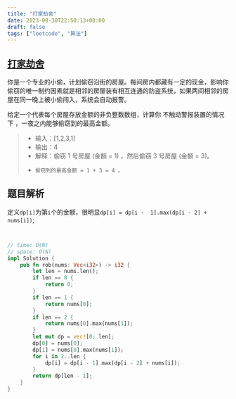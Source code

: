 ```yaml
---
title: "打家劫舍"
date: 2023-08-30T22:50:13+08:00
draft: false
tags: ["leetcode", "算法"]
---
```


## [打家劫舍](https://leetcode.cn/problems/house-robber/)

你是一个专业的小偷，计划偷窃沿街的房屋。每间房内都藏有一定的现金，影响你偷窃的唯一制约因素就是相邻的房屋装有相互连通的防盗系统，如果两间相邻的房屋在同一晚上被小偷闯入，系统会自动报警。

给定一个代表每个房屋存放金额的非负整数数组，计算你 不触动警报装置的情况下 ，一夜之内能够偷窃到的最高金额。

>- 输入：[1,2,3,1]
>- 输出：4
>- 解释：偷窃 1 号房屋 (金额 = 1) ，然后偷窃 3 号房屋 (金额 = 3)。
>-     偷窃到的最高金额 = 1 + 3 = 4 。

## 题目解析

定义`dp[i]`为第`i`个的金额，很明显`dp[i] = dp[i -  1].max(dp[i - 2] + nums[i])`;

```rust


// time: O(N)
// space: O(N)
impl Solution {
    pub fn rob(nums: Vec<i32>) -> i32 {
        let len = nums.len();
        if len == 0 {
            return 0;
        }
        if len == 1 {
            return nums[0];
        }
        if len == 2 {
            return nums[0].max(nums[1]);
        }
        let mut dp = vec![0; len];
        dp[0] = nums[0];
        dp[1] = nums[0].max(nums[1]);
        for i in 2..len {
            dp[i] = dp[i - 1].max(dp[i - 2] + nums[i]);
        }
        return dp[len - 1];
    }
}
```

